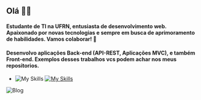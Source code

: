 ## Olá 👋🏼


#### Estudante de TI na UFRN, entusiasta de desenvolvimento web. Apaixonado por novas tecnologias e sempre em busca de aprimoramento de habilidades. Vamos colaborar! 🍵

#### Desenvolvo aplicações Back-end (API-REST, Aplicações MVC), e também Front-end. Exemplos desses trabalhos vcs podem achar nos meus repositorios.


- ![My Skills](https://skillicons.dev/icons?i=spring,hibernate,mysql,postgres) [![My Skills](https://skillicons.dev/icons?i=linkedin)](https://www.linkedin.com/in/alisonsoaresm/)

![Blog](https://github-readme-stats.vercel.app/api/top-langs/?username=AlisonMartinss&layout=compact)
